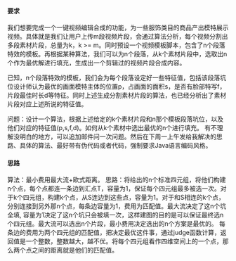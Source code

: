 #### 要求
我们想要完成一个一键视频编辑合成的功能，为一些服饰类目的商品产出模特展示视频。具体就是我们让用户上传m段视频片段，会通过算法分析，每个视频分割出多段素材片段，总量为k，k >=  m。同时预设一个视频模板脚本，包含了n个段落特效的模板。再根据某种算法，我们可以为n个段落，从k个素材片段中，选取出n个作为最优解进行填充，生成出一个剪辑过的视频片段合成内容。

已知，n个段落特效的模板，我们会为每个段落设定好一些特征值，包括该段落坑位设计师认为最优的画面模特主体的位置p，占画面的面积s，是否有脸部特写f，片段最佳时长d等特征。同时上述生成分割素材片段的算法，也已经分析出了素材片段对应上述所说的特征值。

问题：设计一个算法，根据上述给定的k个素材片段和n那个模板段落坑位，以及他们对应的特征值(p,s,f,d)。如何从k个素材中选出最优的n个进行填充。
有不理解没明白的地方，可以追加邮件问一次问题。然后在下周一上午发给我解决的思路、具体的算法、最好带有伪代码或者代码，强制要求Java语言编码风格。

#### 思路
算法：最小费用最大流+欧式距离。
思路：将给出的n个标准四元组，将他们构建n个点，每个点都连一条边到汇点T，容量为1，保证每个四元组最多被选一次。对于k个四元组，构建k个点，从S连边到这些点，容量为1。对于和S相连的k个点，分别连接到另外那n个点，每条边容量为1，费用为匹配值。最大流决定了这n个坑全填, 容量为1决定了这n个坑只会被填一次，这样建图的目的是可以保证最终选n个四元组。最大流可以选出n个片段，最小费用决定选出的n个方案是最优的。
每条边的费用为两个四元组的匹配值，把决定最优这件事，通过judge函数计算，返回值是一个整数，整数越大，越不优。将每个四元组看作四维空间上的一个点，那么两个点之间的距离就是他们的匹配值。


